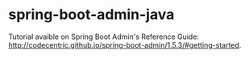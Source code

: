 # spring-boot-admin-java

Tutorial avaible on Spring Boot Admin's Reference Guide: http://codecentric.github.io/spring-boot-admin/1.5.3/#getting-started.
